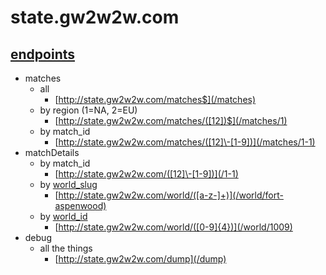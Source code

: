 # state.gw2w2w.com

## [endpoints](https://github.com/fooey/gw2w2w-state/blob/master/routes/index.js)

- matches
	- all
		- [http://state.gw2w2w.com/matches$](/matches)
	- by region (1=NA, 2=EU)
		- [http://state.gw2w2w.com/matches/([12])$](/matches/1)
	- by match_id
		- [http://state.gw2w2w.com/matches/([12]\-[1-9])](/matches/1-1)
- matchDetails
	- by match_id
		- [http://state.gw2w2w.com/([12]\-[1-9])](/1-1)
	- by [world_slug](https://github.com/fooey/gw2w2w-static/blob/master/data/world_names.js)
		- [http://state.gw2w2w.com/world/([a-z-]+)](/world/fort-aspenwood)
	- by [world_id](https://github.com/fooey/gw2w2w-static/blob/master/data/world_names.js)
		- [http://state.gw2w2w.com/world/([0-9]{4})](/world/1009)
- debug
	- all the things
		- [http://state.gw2w2w.com/dump](/dump)